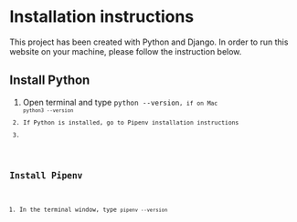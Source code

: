 # Installation instructions #

This project has been created with Python and Django. In order to run this website on your machine, please follow the instruction below.

## Install Python ##

1. Open terminal and type <code>python --version<code>, if on Mac <code>python3 --version</code>
2. If Python is installed, go to Pipenv installation instructions
3. 

## Install Pipenv ##

1. In the terminal window, type <code>pipenv --version</code>